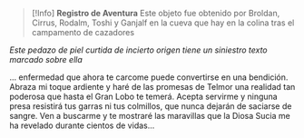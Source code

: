 >[!Info] **Registro de Aventura**
>  Este objeto fue obtenido por Broldan, Cirrus, Rodalm, Toshi y Ganjalf en la cueva que hay en la colina tras el campamento de cazadores

*Este pedazo de piel curtida de incierto origen tiene un siniestro texto marcado sobre ella*

... enfermedad que ahora te carcome puede convertirse en una bendición. Abraza mi toque ardiente y haré de las promesas de Telmor una realidad tan poderosa que hasta el Gran Lobo te temerá. Acepta servirme y ninguna presa resistirá tus garras ni tus colmillos, que nunca dejarán de saciarse de sangre. Ven a buscarme y te mostraré las maravillas que la Diosa Sucia me ha revelado durante cientos de vidas...